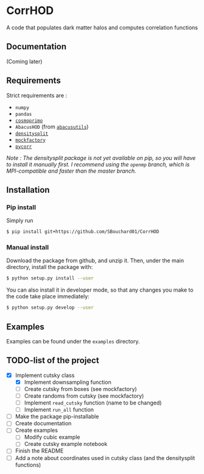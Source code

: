 # CorrHOD
A code that populates dark matter halos and computes correlation functions


## Documentation
(Coming later)

## Requirements
Strict requirements are : 
* `numpy`
* `pandas`
* [`cosmoprimo`](https://github.com/cosmodesi/cosmoprimo)
* `AbacusHOD` (from [`abacusutils`](https://abacusutils.readthedocs.io/en/latest/index.html))
* [`densitysplit`](https://github.com/epaillas/densitysplit/tree/master)
* [`mockfactory`](https://github.com/cosmodesi/mockfactory)
* [`pycorr`](https://github.com/cosmodesi/pycorr/tree/main)

*Note : The densitysplit package is not yet available on pip, so you will have to install it manually first. I recommend using the `openmp` branch, which is MPI-compatible and faster than the master branch.*

## Installation

### Pip install
Simply run
```bash
$ pip install git+https://github.com/SBouchard01/CorrHOD
```

### Manual install
Download the package from github, and unzip it. Then, under the main directory, install the package with:
```bash
$ python setup.py install --user
```
You can also install it in developer mode, so that any changes you make to the code take place immediately:
```bash
$ python setup.py develop --user
```

## Examples
Examples can be found under the `examples` directory.


## TODO-list of the project
- [X] Implement cutsky class
  - [X] Implement downsampling function
  - [ ] Create cutsky from boxes (see mockfactory)
  - [ ] Create randoms from cutsky (see mockfactory)
  - [ ] Implement `read_cutsky` function (name to be changed)
  - [ ] Implement `run_all` function
- [ ] Make the package pip-installable
- [ ] Create documentation
- [ ] Create examples
  - [ ] Modify cubic example
  - [ ] Create cutsky example notebook
- [ ] Finish the README
- [ ] Add a note about coordinates used in cutsky class (and the densitysplit functions)